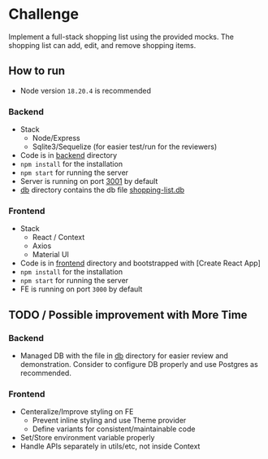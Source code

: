 # Challenge
Implement a full-stack shopping list using the provided mocks. The shopping list can add, edit, and remove shopping items. 

## How to run

- Node version `18.20.4` is recommended

### Backend

- Stack
    * Node/Express
    * Sqlite3/Sequelize (for easier test/run for the reviewers)
- Code is in [backend](./backend/) directory
- `npm install` for the installation
- `npm start` for running the server
- Server is running on port [3001](./backend/index.js#L7) by default
- [db](./backend/db/) directory contains the db file [shopping-list.db](./backend/config/sequelize.js#L5)

### Frontend

- Stack
    * React / Context
    * Axios
    * Material UI
- Code is in [frontend](./frontend/) directory and bootstrapped with [Create React App]
- `npm install` for the installation
- `npm start` for running the server
- FE is running on port `3000` by default


## TODO / Possible improvement with More Time

### Backend
- Managed DB with the file in [db](./backend/db/) directory for easier review and demonstration. Consider to configure DB properly and use Postgres as recommended.

### Frontend
- Centeralize/Improve styling on FE
    * Prevent inline styling and use Theme provider
    * Define variants for consistent/maintainable code
- Set/Store environment variable properly
- Handle APIs separately in utils/etc, not inside Context